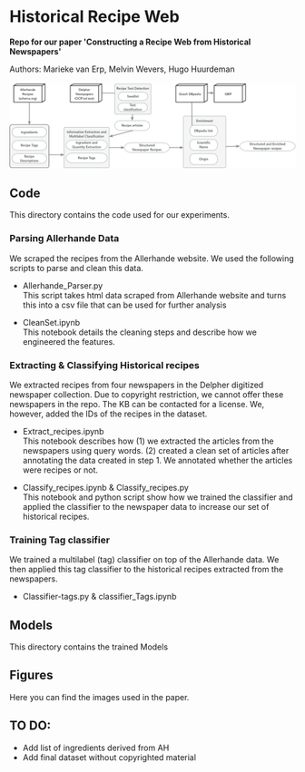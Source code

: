 # Historical Recipe Web
__Repo for our paper 'Constructing a Recipe Web from Historical Newspapers'__

Authors: Marieke van Erp, Melvin Wevers, Hugo Huurdeman
<br><br>
<img src="figures/workflow.png">


## Code
This directory contains the code used for our experiments.

### Parsing Allerhande Data
We scraped the recipes from the Allerhande website. We used the following scripts to parse and clean this data.

* Allerhande_Parser.py <br>
This script takes html data scraped from Allerhande website and
turns this into a csv file that can be used for further analysis

* CleanSet.ipynb <br>
This notebook details the cleaning steps and describe how we engineered the features.

### Extracting & Classifying Historical recipes
We extracted recipes from four newspapers in the Delpher digitized newspaper collection. Due to copyright restriction, we cannot offer these newspapers in the repo. The KB can be contacted for a license. We, however, added the IDs of the recipes in the dataset.

* Extract_recipes.ipynb <br>
This notebook describes how (1) we extracted the articles from the newspapers using query words. (2) created a clean set of articles after annotating the data created in step 1. We annotated whether the articles were recipes or not.

* Classify_recipes.ipynb & Classify_recipes.py <br>
This notebook and python script show how we trained the classifier and applied the classifier to the newspaper data to increase our set of historical recipes.

### Training Tag classifier
We trained a multilabel (tag) classifier on top of the Allerhande data. We then applied this tag classifier to the historical recipes extracted from the newspapers.

* Classifier-tags.py & classifier_Tags.ipynb


## Models
This directory contains the trained Models

## Figures
Here you can find the images used in the paper.

## TO DO:
* Add list of ingredients derived from AH
* Add final dataset without copyrighted material
